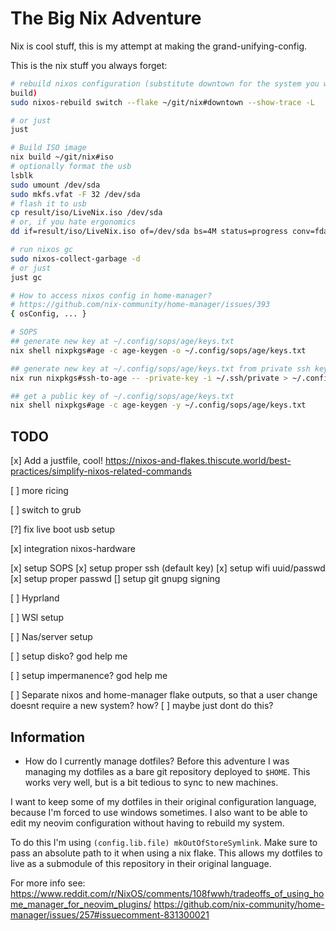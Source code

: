 # The Big Nix Adventure
Nix is cool stuff, this is my attempt at making the grand-unifying-config.

This is the nix stuff you always forget:
```bash
# rebuild nixos configuration (substitute downtown for the system you want to
build)
sudo nixos-rebuild switch --flake ~/git/nix#downtown --show-trace -L

# or just
just

# Build ISO image
nix build ~/git/nix#iso
# optionally format the usb
lsblk
sudo umount /dev/sda
sudo mkfs.vfat -F 32 /dev/sda
# flash it to usb
cp result/iso/LiveNix.iso /dev/sda
# or, if you hate ergonomics
dd if=result/iso/LiveNix.iso of=/dev/sda bs=4M status=progress conv=fdatasync

# run nixos gc
sudo nixos-collect-garbage -d
# or just
just gc

# How to access nixos config in home-manager?
# https://github.com/nix-community/home-manager/issues/393
{ osConfig, ... }

# SOPS
## generate new key at ~/.config/sops/age/keys.txt
nix shell nixpkgs#age -c age-keygen -o ~/.config/sops/age/keys.txt

## generate new key at ~/.config/sops/age/keys.txt from private ssh key at ~/.ssh/private
nix run nixpkgs#ssh-to-age -- -private-key -i ~/.ssh/private > ~/.config/sops/age/keys.txt

## get a public key of ~/.config/sops/age/keys.txt
nix shell nixpkgs#age -c age-keygen -y ~/.config/sops/age/keys.txt

```

## TODO

[x] Add a justfile, cool!
    https://nixos-and-flakes.thiscute.world/best-practices/simplify-nixos-related-commands

[ ] more ricing

[ ] switch to grub

[?] fix live boot usb setup

[x] integration nixos-hardware

[x] setup SOPS
    [x] setup proper ssh (default key)
    [x] setup wifi uuid/passwd
    [x] setup proper passwd
    [\] setup git gnupg signing

[ ] Hyprland

[ ] WSl setup

[ ] Nas/server setup

[ ] setup disko? god help me

[ ] setup impermanence? god help me

[ ] Separate nixos and home-manager flake outputs, so that a user change doesnt
require a new system? how?
    [ ] maybe just dont do this?


## Information

- How do I currently manage dotfiles?
Before this adventure I was managing my dotfiles as a bare git repository
deployed to `$HOME`. This works very well, but is a bit tedious to sync to new
machines.

I want to keep some of my dotfiles in their original configuration language, because I'm
forced to use windows sometimes. I also want to be able to edit my neovim
configuration without having to rebuild my system.

To do this I'm using `(config.lib.file) mkOutOfStoreSymlink`. Make sure to pass
an absolute path to it when using a nix flake. This allows my dotfiles to live
as a submodule of this repository in their original language.

For more info see:
https://www.reddit.com/r/NixOS/comments/108fwwh/tradeoffs_of_using_home_manager_for_neovim_plugins/
https://github.com/nix-community/home-manager/issues/257#issuecomment-831300021

